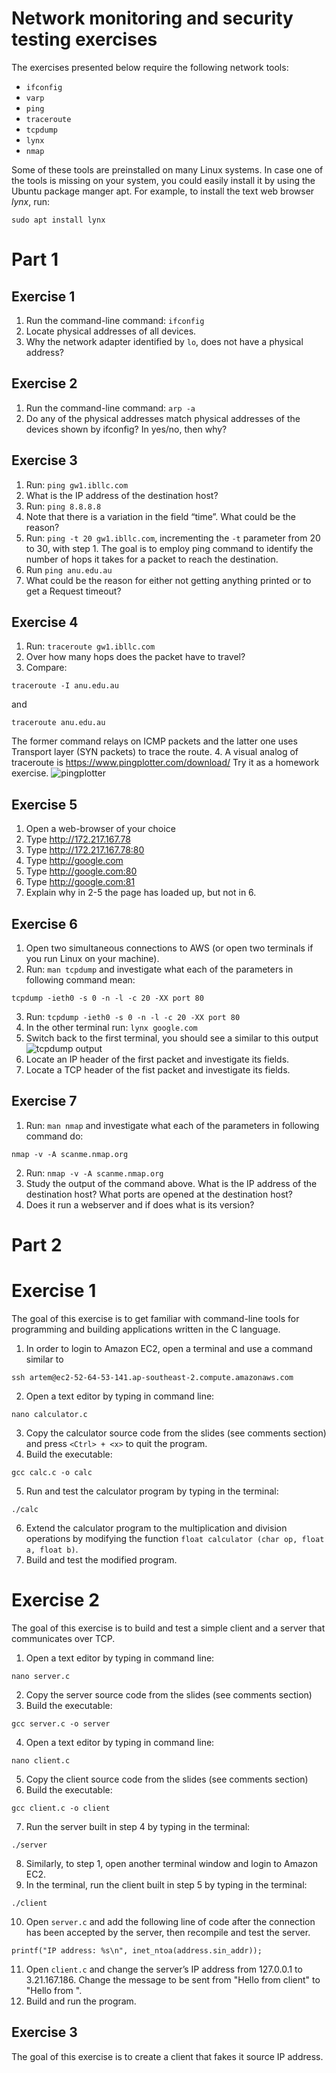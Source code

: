 # Network monitoring and security testing exercises

The exercises presented below require the following network tools:
- `ifconfig`
- `varp`
- `ping`
- `traceroute`
- `tcpdump`
- `lynx`
- `nmap`

Some of these tools are preinstalled on many Linux systems. In case one of the tools is missing on your system, you could easily install it by using the Ubuntu package manger apt. For example, to install the text web browser *lynx*, run:

````
sudo apt install lynx
````

# Part 1

## Exercise 1

1.	Run the command-line command: `ifconfig`
2.	Locate physical addresses of all devices. 
3.	Why the network adapter identified by `lo`, does not have a physical address?

## Exercise 2

1.	Run the command-line command: `arp -a`
2.	Do any of the physical addresses match physical addresses of the devices shown by ifconfig? In yes/no, then why?

## Exercise 3

1. Run: `ping gw1.ibllc.com`
2. What is the IP address of the destination host?
3. Run: `ping 8.8.8.8`
4. Note that there is a variation in the field “time”. What could be the reason?
5. Run: `ping -t 20 gw1.ibllc.com`, incrementing the `-t` parameter from 20 to 30, with step 1. The goal is to employ ping command to identify the number of hops it takes for a packet to reach the destination. 
6. Run `ping anu.edu.au`
7. What could be the reason for either not getting anything printed or to get a Request timeout?

## Exercise 4
1. Run: `traceroute gw1.ibllc.com`
2. Over how many hops does the packet have to travel?
3. Compare:
```` 
traceroute -I anu.edu.au
````
and
````
traceroute anu.edu.au
````
The former command relays on ICMP packets and the latter one uses Transport layer (SYN packets) to trace the route.
4. A visual analog of traceroute is https://www.pingplotter.com/download/ Try it as a homework exercise.
![pingplotter](pingplotter.png)
 
## Exercise 5

1. Open a web-browser of your choice
2. Type http://172.217.167.78 <enter> 
3. Type http://172.217.167.78:80  <enter> 
4. Type http://google.com <enter>
5. Type http://google.com:80 <enter>
6. Type http://google.com:81 <enter>
7. Explain why in 2-5 the page has loaded up, but not in 6.

## Exercise 6

1. Open two simultaneous connections to AWS (or open two terminals if you run Linux on your machine).
2. Run: `man tcpdump` and investigate what each of the parameters in following command mean: 
````
tcpdump -ieth0 -s 0 -n -l -c 20 -XX port 80
````
3. Run: `tcpdump -ieth0 -s 0 -n -l -c 20 -XX port 80`
4. In the other terminal run: `lynx google.com`
5. Switch back to the first terminal, you should see a similar to this output
![tcpdump output](tcpdump_output.png)
6. Locate an IP header of the first packet and investigate its fields.
7. Locate a TCP header of the fist packet and investigate its fields.

## Exercise 7

1. Run: `man nmap` and investigate what each of the parameters in following command do:
````
nmap -v -A scanme.nmap.org 
````
2. Run: `nmap -v -A scanme.nmap.org`
3. Study the output of the command above. What is the IP address of the destination host? What ports are opened at the destination host?
4. Does it run a webserver and if does what is its version?


# Part 2

# Exercise 1

The goal of this exercise is to get familiar with command-line tools for programming and building applications written in the C language.

1.	In order to login to Amazon EC2, open a terminal and use a command similar to 
````
ssh artem@ec2-52-64-53-141.ap-southeast-2.compute.amazonaws.com
````
2.	Open a text editor by typing in command line: 
````
nano calculator.c 
````
3.	Copy the calculator source code from the slides (see comments section) and press `<Ctrl> + <x>` to quit the program.
4.	Build the executable: 
````
gcc calc.c -o calc
````
5.	Run and test the calculator program by typing in the terminal:
````
./calc
````
6.	Extend the calculator program to the multiplication and division operations by modifying the function `float calculator (char op, float a, float b)`.
7.	Build and test the modified program.

# Exercise 2

The goal of this exercise is to build and test a simple client and a server that communicates over TCP. 

1.	Open a text editor by typing in command line: 
````
nano server.c 
````
2.	Copy the server source code from the slides (see comments section)
3.	Build the executable: 
````
gcc server.c -o server
````
4.	Open a text editor by typing in command line: 
````
nano client.c 
````
5.	Copy the client source code from the slides (see comments section)
6.	Build the executable:
````
gcc client.c -o client
````
7.	Run the server built in step 4 by typing in the terminal:
````
./server
````
8.	Similarly, to step 1, open another terminal window and login to Amazon EC2.
9.	In the terminal, run the client built in step 5 by typing in the terminal:
````
./client
````
10.	Open `server.c` and add the following line of code after the connection has been accepted by the server, then recompile and test the server.
````
printf("IP address: %s\n", inet_ntoa(address.sin_addr));
````
11.	Open `client.c` and change the server’s IP address from 127.0.0.1 to 3.21.167.186. Change the message to be sent from "Hello from client" to "Hello from <your name>".
12.	Build and run the program.

## Exercise 3

The goal of this exercise is to create a client that fakes it source IP address. 

